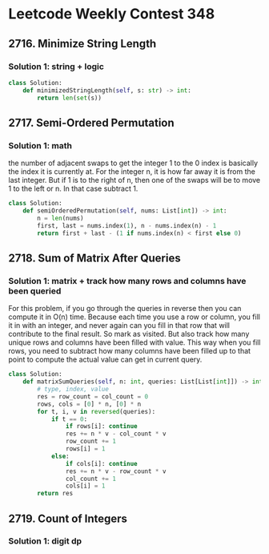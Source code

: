 # Leetcode Weekly Contest 348

## 2716. Minimize String Length

### Solution 1:  string + logic

```py
class Solution:
    def minimizedStringLength(self, s: str) -> int:
        return len(set(s))
```

## 2717. Semi-Ordered Permutation

### Solution 1:  math

the number of adjacent swaps to get the integer 1 to the 0 index is basically the index it is currently at. For the integer n, it is how far away it is from the last integer.  But if 1 is to the right of n, then one of the swaps will be to move 1 to the left or n.  In that case subtract 1. 

```py
class Solution:
    def semiOrderedPermutation(self, nums: List[int]) -> int:
        n = len(nums)
        first, last = nums.index(1), n - nums.index(n) - 1
        return first + last - (1 if nums.index(n) < first else 0)
```

## 2718. Sum of Matrix After Queries

### Solution 1:  matrix + track how many rows and columns have been queried

For this problem, if you go through the queries in reverse then you can compute it in O(n) time.  Because each time you use a row or column, you fill it in with an integer, and never again can you fill in that row that will contribute to the final result. So mark as visited. But also track how many unique rows and columns have been filled with value.  This way when you fill rows, you need to subtract how many columns have been filled up to that point to compute the actual value can get in current query.

```py
class Solution:
    def matrixSumQueries(self, n: int, queries: List[List[int]]) -> int:
        # type, index, value
        res = row_count = col_count = 0
        rows, cols = [0] * n, [0] * n
        for t, i, v in reversed(queries):
            if t == 0:
                if rows[i]: continue
                res += n * v - col_count * v
                row_count += 1
                rows[i] = 1
            else:
                if cols[i]: continue
                res += n * v - row_count * v
                col_count += 1
                cols[i] = 1
        return res
```

## 2719. Count of Integers

### Solution 1:  digit dp

```py

```


